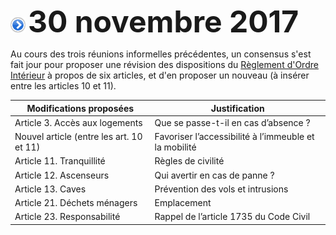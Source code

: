 ![](item.png) <font size="14px"><b>30 novembre 2017</b></font>

Au cours des trois réunions informelles précédentes, un consensus s'est fait jour pour proposer une révision des dispositions du [Règlement d'Ordre Intérieur](http://brab80.webs.com/ROI_Brabanconne_CONSOLIDE_mai-2014.pdf) à propos de six articles, et d'en proposer un nouveau (à insérer entre les articles 10 et 11).

| Modifications proposées | Justification |
| --- | --- |
| Article 3. Accès aux logements | Que se passe-t-il en cas d’absence ? |
| Nouvel article (entre les art. 10 et 11) | Favoriser l’accessibilité à l’immeuble et la mobilité |
| Article 11. Tranquillité | Règles de civilité |
| Article 12. Ascenseurs | Qui avertir en cas de panne ? |
| Article 13. Caves | Prévention des vols et intrusions |
| Article 21. Déchets ménagers | Emplacement |
| Article 23. Responsabilité | Rappel de l’article 1735 du Code Civil |



